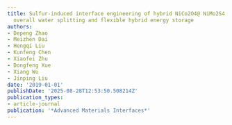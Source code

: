 ```yaml
---
title: Sulfur-induced interface engineering of hybrid NiCo2O4@ NiMo2S4 structure for
  overall water splitting and flexible hybrid energy storage
authors:
- Depeng Zhao
- Meizhen Dai
- Hengqi Liu
- Kunfeng Chen
- Xiaofei Zhu
- Dongfeng Xue
- Xiang Wu
- Jinping Liu
date: '2019-01-01'
publishDate: '2025-08-28T12:53:50.508214Z'
publication_types:
- article-journal
publication: '*Advanced Materials Interfaces*'
---
```

